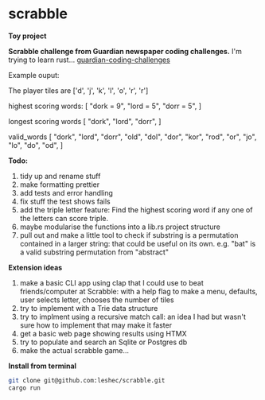# scrabble

**Toy project**

**Scrabble challenge from Guardian newspaper coding challenges.**
I'm trying to learn rust...
[guardian-coding-challenges](https://github.com/guardian/coding-exercises/tree/main/scrabble)

Example ouput: 

The player tiles are ['d', 'j', 'k', 'l', 'o', 'r', 'r']

highest scoring words: [
    "dork = 9",
    "lord = 5",
    "dorr = 5",
]

 longest scoring words [
    "dork",
    "lord",
    "dorr",
]

 valid_words [
    "dork",
    "lord",
    "dorr",
    "old",
    "dol",
    "dor",
    "kor",
    "rod",
    "or",
    "jo",
    "lo",
    "do",
    "od",
]

**Todo:**
1) tidy up and rename stuff
2) make formatting prettier
3) add tests and error handling
4) fix stuff the test shows fails
5) add the triple letter feature:
Find the highest scoring word if any one of the letters can score triple.
6) maybe modularise the functions into a lib.rs project structure
7) pull out and make a little tool to check if substring is a permutation contained in a larger string:
that could be useful on its own. e.g. "bat" is a valid substring permutation from "abstract"

**Extension ideas**
1) make a basic CLI app using clap that I could use to beat friends/computer at Scrabble:
with a help flag to make a menu, defaults, user selects letter, chooses the number of tiles
2) try to implement with a Trie data structure
3) try to implment using a recursive match call:
an idea I had but wasn't sure how to implement that may make it faster
4) get a basic web page showing results using HTMX
5) try to populate and search an Sqlite or Postgres db
6) make the actual scrabble game...
 
 **Install from terminal**
```bash
git clone git@github.com:leshec/scrabble.git
cargo run
```

